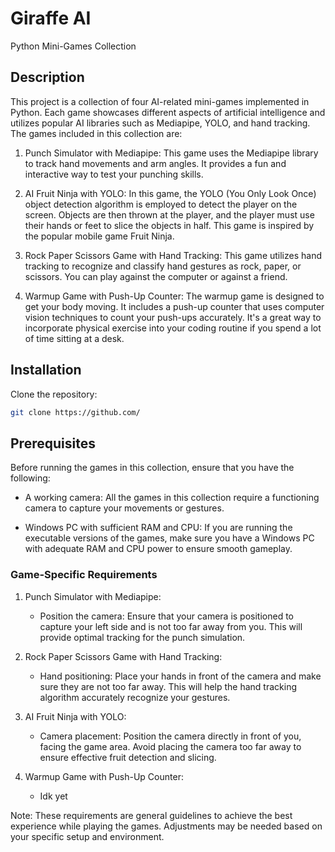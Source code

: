 # Giraffe AI

Python Mini-Games Collection

## Description

This project is a collection of four AI-related mini-games implemented in Python. Each game showcases different aspects of artificial intelligence and utilizes popular AI libraries such as Mediapipe, YOLO, and hand tracking. The games included in this collection are:

1. Punch Simulator with Mediapipe: This game uses the Mediapipe library to track hand movements and arm angles. It provides a fun and interactive way to test your punching skills.

2. AI Fruit Ninja with YOLO: In this game, the YOLO (You Only Look Once) object detection algorithm is employed to detect the player on the screen. Objects are then thrown at the player, and the player must use their hands or feet to slice the objects in half. This game is inspired by the popular mobile game Fruit Ninja.

3. Rock Paper Scissors Game with Hand Tracking: This game utilizes hand tracking to recognize and classify hand gestures as rock, paper, or scissors. You can play against the computer or against a friend.

4. Warmup Game with Push-Up Counter: The warmup game is designed to get your body moving. It includes a push-up counter that uses computer vision techniques to count your push-ups accurately. It's a great way to incorporate physical exercise into your coding routine if you spend a lot of time sitting at a desk.

## Installation

Clone the repository:

```bash
git clone https://github.com/
```


## Prerequisites

Before running the games in this collection, ensure that you have the following:

- A working camera: All the games in this collection require a functioning camera to capture your movements or gestures.

- Windows PC with sufficient RAM and CPU: If you are running the executable versions of the games, make sure you have a Windows PC with adequate RAM and CPU power to ensure smooth gameplay.

### Game-Specific Requirements

1. Punch Simulator with Mediapipe:
   - Position the camera: Ensure that your camera is positioned to capture your left side and is not too far away from you. This will provide optimal tracking for the punch simulation.

2. Rock Paper Scissors Game with Hand Tracking:
   - Hand positioning: Place your hands in front of the camera and make sure they are not too far away. This will help the hand tracking algorithm accurately recognize your gestures.

3. AI Fruit Ninja with YOLO:
   - Camera placement: Position the camera directly in front of you, facing the game area. Avoid placing the camera too far away to ensure effective fruit detection and slicing.

4. Warmup Game with Push-Up Counter:
   - Idk yet

Note: These requirements are general guidelines to achieve the best experience while playing the games. Adjustments may be needed based on your specific setup and environment.



